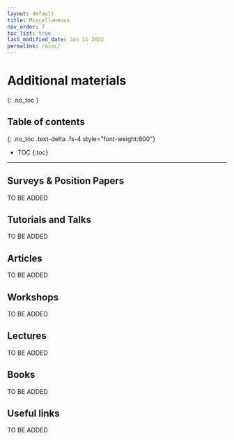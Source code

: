```yaml
---
layout: default
title: Miscellaneous
nav_order: 7
toc_list: true
last_modified_date: Jan 11 2022
permalink: /misc/
---
```

# Additional materials
{: .no_toc }

## Table of contents
{: .no_toc .text-delta .fs-4 style="font-weight:800"}

- TOC
{:toc}

---

## Surveys & Position Papers
TO BE ADDED

## Tutorials and Talks 
TO BE ADDED


## Articles
TO BE ADDED

## Workshops
TO BE ADDED

## Lectures 
TO BE ADDED

## Books 
TO BE ADDED

## Useful links
TO BE ADDED